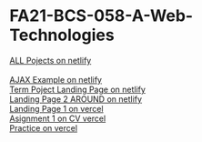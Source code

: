 ﻿# FA21-BCS-058-A-Web-Technologies


<a href="https://all-in-one-projects.netlify.app/" target="_blank">ALL Pojects on netlify</a>
<br/><br/>
<a href="https://ajax-exammple.netlify.app/" target="_blank">AJAX Example on netlify</a>
<br/>
<a href="https://65f22d96bacbc840ada0edcd--termproject-landing-page.netlify.app/" target="_blank">Term Poject Landing Page on netlify</a>
<br/>
<a href="https://main--vermillion-alpaca-fbf450.netlify.app/" target="_blank">Landing Page 2 AROUND on netlify</a>
<br/>
<a href="https://fa-21-bcs-058-a-web-technologies-zpcs.vercel.app/" target="_blank">Landing Page 1 on vercel</a>
<br/>
<a href="https://fa-21-bcs-058-a-web-technologies-9xet.vercel.app/" target="_blank">Asignment 1 on CV vercel</a>
<br/>
<a href="https://fa-21-bcs-058-a-web-technologies.vercel.app/" target="_blank">Practice on vercel</a>

